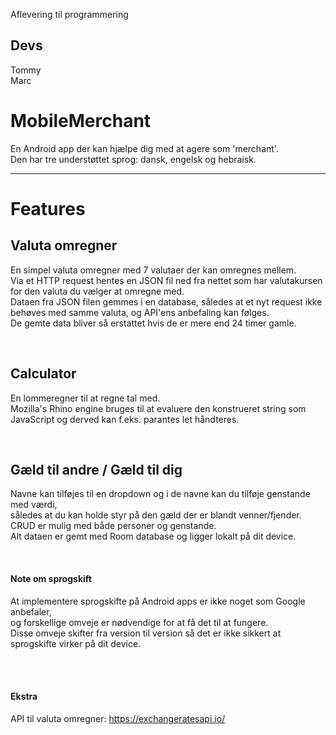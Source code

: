 Aflevering til programmering


## Devs ##
<p>Tommy<br>
Marc</p>


# MobileMerchant

<p>En Android app der kan hjælpe dig med at agere som 'merchant'.<br>
Den har tre understøttet sprog: dansk, engelsk og hebraisk.<p>

---

# Features #

## Valuta omregner ##
<p>En simpel valuta omregner med 7 valutaer der kan omregnes mellem.<br>
Via et HTTP request hentes en JSON fil ned fra nettet som har valutakursen for den valuta du vælger at omregne med.<br>
Dataen fra JSON filen gemmes i en database, således at et nyt request ikke behøves med samme valuta, og API'ens anbefaling kan følges.<br>
De gemte data bliver så erstattet hvis de er mere end 24 timer gamle.</p>

<br>

## Calculator ##
<p>En lommeregner til at regne tal med.<br>
Mozilla's Rhino engine bruges til at evaluere den konstrueret string som JavaScript og derved kan f.eks. parantes let håndteres.</p>

<br>

## Gæld til andre / Gæld til dig ##
<p>Navne kan tilføjes til en dropdown og i de navne kan du tilføje genstande med værdi,<br> 
således at du kan holde styr på den gæld der er blandt venner/fjender.<br> 
CRUD er mulig med både personer og genstande.<br> 
Alt dataen er gemt med Room database og ligger lokalt på dit device.</p>

<br>

#### Note om sprogskift ####
<p>At implementere sprogskifte på Android apps er ikke noget som Google anbefaler,<br> 
og forskellige omveje er nødvendige for at få det til at fungere.<br> 
Disse omveje skifter fra version til version så det er ikke sikkert at sprogskifte virker på dit device.<p>

<br>
<br>

#### Ekstra ####

API til valuta omregner:
https://exchangeratesapi.io/

